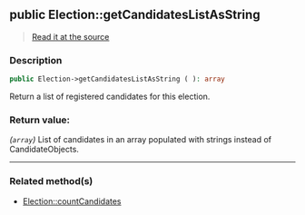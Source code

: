 ## public Election::getCandidatesListAsString

> [Read it at the source](https://github.com/julien-boudry/Condorcet/blob/master/src/ElectionProcess/CandidatesProcess.php#L57)

### Description    

```php
public Election->getCandidatesListAsString ( ): array
```

Return a list of registered candidates for this election.
    

### Return value:   

*(`array`)* List of candidates in an array populated with strings instead of CandidateObjects.


---------------------------------------

### Related method(s)      

* [Election::countCandidates](/Docs/ApiReferences/Election%20Class/public%20Election--countCandidates.md)    
